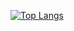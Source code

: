 [![Top Langs](https://github-readme-stats.vercel.app/api/top-langs/?username=sw32rt)](https://github.com/sw32rt/github-readme-stats)
